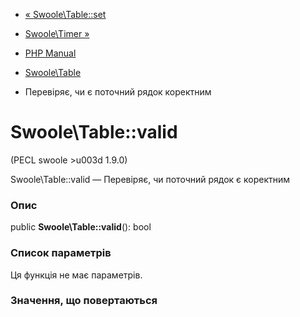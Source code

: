 - [« Swoole\Table::set](swoole-table.set.md)
- [Swoole\Timer »](class.swoole-timer.md)

- [PHP Manual](index.md)
- [Swoole\Table](class.swoole-table.md)
- Перевіряє, чи є поточний рядок коректним

# Swoole\Table::valid

(PECL swoole \>u003d 1.9.0)

Swoole\Table::valid — Перевіряє, чи поточний рядок є коректним

### Опис

public **Swoole\Table::valid**(): bool

### Список параметрів

Ця функція не має параметрів.

### Значення, що повертаються

